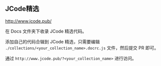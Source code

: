 ## JCode精选

http://www.jcode.pub/

在 Docs 文件夹下收录 JCode 精选代码。

添加自己的代码合辑到 JCode 精选，只需要编辑 `./collections/<your_collection_name>.docrc.js` 文件，然后提交 PR 即可。

通过 `http://www.jcode.pub/?<your_collection_name>` 进行访问。
